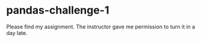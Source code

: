 # pandas-challenge-1

Please find my assignment. The instructor gave me permission to turn it in a day late.
